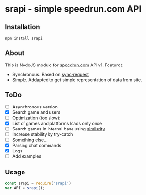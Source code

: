 # srapi - simple speedrun.com API

## Installation
`npm install srapi`

## About
This is NodeJS module for [speedrun.com](https://www.speedrun.com) API v1.
Features:
* Synchronous. Based on [sync-request](https://github.com/ForbesLindesay/sync-request)
* Simple. Addapted to get simple representation of data from site.

## ToDo
- [ ] Asynchronous version
- [x] Search game and users
- [ ] Optimization (too slow):
-   [x] List of games and platforms loads only once
-   [ ] Search games in internal base using [similarity](https://www.npmjs.com/package/similarity)
-   [ ] Increase stability by try-catch
-   [ ] Something else...
- [x] Parsing chat commands
- [x] Logs
- [ ] Add examples

## Usage
```javascript
const srapi = require('srapi')
var API = srapi();
```
